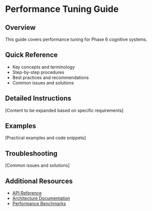 # Performance Tuning Guide

## Overview
This guide covers performance tuning for Phase 6 cognitive systems.

## Quick Reference
- Key concepts and terminology
- Step-by-step procedures
- Best practices and recommendations
- Common issues and solutions

## Detailed Instructions
[Content to be expanded based on specific requirements]

## Examples
[Practical examples and code snippets]

## Troubleshooting
[Common issues and solutions]

## Additional Resources
- [API Reference](../api_reference/unified_api_reference.md)
- [Architecture Documentation](../flowcharts/)
- [Performance Benchmarks](../performance/)
